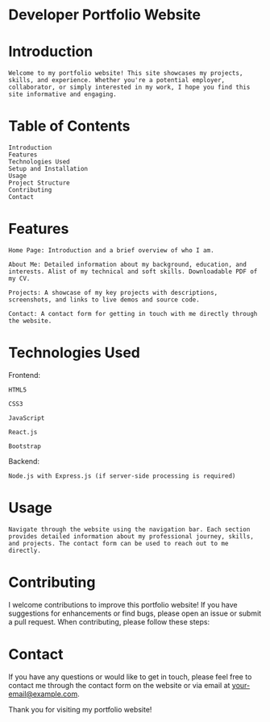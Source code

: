 # Developer Portfolio Website

# Introduction

    Welcome to my portfolio website! This site showcases my projects, skills, and experience. Whether you're a potential employer, collaborator, or simply interested in my work, I hope you find this site informative and engaging.


# Table of Contents

    Introduction
    Features
    Technologies Used
    Setup and Installation
    Usage
    Project Structure
    Contributing
    Contact


# Features

    Home Page: Introduction and a brief overview of who I am.

    About Me: Detailed information about my background, education, and interests. Alist of my technical and soft skills. Downloadable PDF of my CV.

    Projects: A showcase of my key projects with descriptions, screenshots, and links to live demos and source code.

    Contact: A contact form for getting in touch with me directly through the website.


# Technologies Used

Frontend:

    HTML5

    CSS3

    JavaScript

    React.js

    Bootstrap

Backend:

    Node.js with Express.js (if server-side processing is required)


# Usage

    Navigate through the website using the navigation bar. Each section provides detailed information about my professional journey, skills, and projects. The contact form can be used to reach out to me directly.


# Contributing

I welcome contributions to improve this portfolio website! If you have suggestions for enhancements or find bugs, please open an issue or submit a pull request. When contributing, please follow these steps:


# Contact

If you have any questions or would like to get in touch, please feel free to contact me through the contact form on the website or via email at your-email@example.com.

Thank you for visiting my portfolio website!